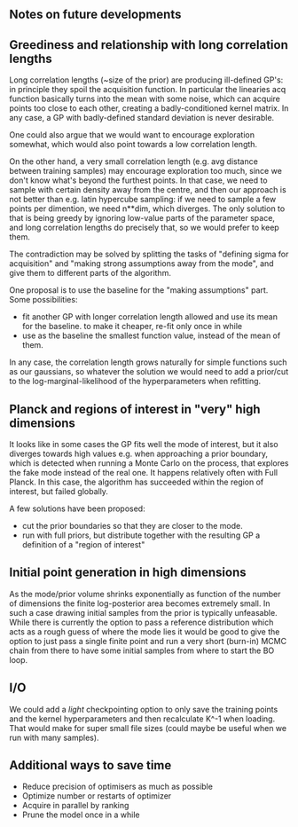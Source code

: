 Notes on future developments
----------------------------

## Greediness and relationship with long correlation lengths

Long correlation lengths (~size of the prior) are producing ill-defined GP's: in principle they spoil the acquisition function. In particular the linearies acq function basically turns into the mean with some noise, which can acquire points too close to each other, creating a badly-conditioned kernel matrix. In any case, a GP with badly-defined standard deviation is never desirable.

One could also argue that we would want to encourage exploration somewhat, which would also point towards a low correlation length.

On the other hand, a very small correlation length (e.g. avg distance between training samples) may encourage exploration too much, since we don't know what's beyond the furthest points. In that case, we need to sample with certain density away from the centre, and then our approach is not better than e.g. latin hypercube sampling: if we need to sample a few points per dimention, we need n**dim, which diverges. The only solution to that is being greedy by ignoring low-value parts of the parameter space, and long correlation lengths do precisely that, so we would prefer to keep them.

The contradiction may be solved by splitting the tasks of "defining sigma for acquisition" and "making strong assumptions away from the mode", and give them to different parts of the algorithm.

One proposal is to use the baseline for the "making assumptions" part. Some possibilities:
- fit another GP with longer correlation length allowed and use its mean for the baseline. to make it cheaper, re-fit only once in while
- use as the baseline the smallest function value, instead of the mean of them.

In any case, the correlation length grows naturally for simple functions such as our gaussians, so whatever the solution we would need to add a prior/cut to the log-marginal-likelihood of the hyperparameters when refitting.


## Planck and regions of interest in "very" high dimensions

It looks like in some cases the GP fits well the mode of interest, but it also diverges towards high values e.g. when approaching a prior boundary, which is detected when running a Monte Carlo on the process, that explores the fake mode instead of the real one. It happens relatively often with Full Planck. In this case, the algorithm has succeeded within the region of interest, but failed globally.

A few solutions have been proposed:
- cut the prior boundaries so that they are closer to the mode.
- run with full priors, but distribute together with the resulting GP a definition of a "region of interest"

## Initial point generation in high dimensions

As the mode/prior volume shrinks exponentially as function of the number of dimensions the finite log-posterior area becomes extremely small. In such a case drawing initial samples from the prior is typically unfeasable. While there is currently the option to pass a reference distribution which acts as a rough guess of where the mode lies it would be good to give the option to just pass a single finite point and run a very short (burn-in) MCMC chain from there to have some initial samples from where to start the BO loop.

## I/O

We could add a *light* checkpointing option to only save the training points and the kernel hyperparameters and then recalculate K^-1 when loading. That would make for super small file sizes (could maybe be useful when we run with many samples).

## Additional ways to save time

- Reduce precision of optimisers as much as possible
- Optimize number or restarts of optimizer
- Acquire in parallel by ranking
- Prune the model once in a while
